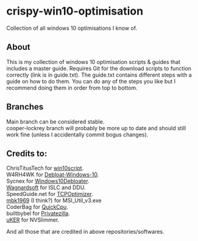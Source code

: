 # crispy-win10-optimisation
Collection of all windows 10 optimisations I know of.

## About
This is my collection of windows 10 optimisation scripts & guides that includes a master guide. Requires Git for the download scripts to function correctly (link is in guide.txt).
The guide.txt contains different steps with a guide on how to do them. You can do any of the steps you like but I recommend doing them in order from top to bottom.

## Branches
Main branch can be considered stable.  
cooper-lockrey branch will probably be more up to date and should still work fine (unless I accidentally commit bogus changes).  

## Credits to:
ChrisTitusTech for [win10script](https://github.com/ChrisTitusTech/win10script).  
W4RH4WK for [Debloat-Windows-10](https://github.com/W4RH4WK/Debloat-Windows-10).  
Sycnex for [Windows10Debloater](https://github.com/Sycnex/Windows10Debloater).  
[Wagnardsoft](https://www.wagnardsoft.com/forums/) for ISLC and DDU.  
SpeedGuide.net for [TCPOptimizer](https://www.speedguide.net/downloads.php).  
[mbk1969](https://forums.guru3d.com/members/mbk1969.247876/) (I think?) for MSI_Util_v3.exe  
CoderBag for [QuickCpu](https://coderbag.com/product/quickcpu).  
builtbybel for [Privatezilla](https://github.com/builtbybel/privatezilla).  
[uKER](https://forums.guru3d.com/members/uker.96766/) for NVSlimmer.

And all those that are credited in above repositories/softwares.